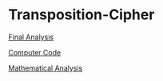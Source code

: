 # Transposition-Cipher
[Final Analysis](FinalAnalysis.md)

[Computer Code](Computer.md)

[Mathematical Analysis](Mathematical.md)

